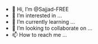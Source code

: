 - 👋 Hi, I’m @Sajjad-FREE
- 👀 I’m interested in ...
- 🌱 I’m currently learning ...
- 💞️ I’m looking to collaborate on ...
- 📫 How to reach me ...

<!---
Sajjad-FREE/Sajjad-FREE is a ✨ special ✨ repository because its `README.md` (this file) appears on your GitHub profile.
You can click the Preview link to take a look at your changes.
--->
